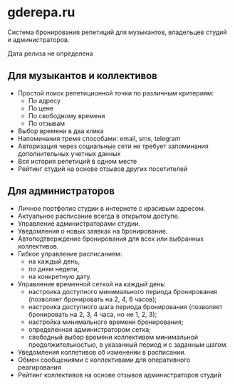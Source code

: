 # gderepa.ru

Система бронирования репетиций для музыкантов, владельцев студий и администраторов.

Дата релиза не определена

## Для музыкантов и коллективов
* Простой поиск репетиционной точки по различным критериям:
  * По адресу
  * По цене
  * По свободному времени
  * По отзывам
* Выбор времени в два клика
* Напоминания тремя способами: email, sms, telegram 
* Авторизация через социальные сети не требует запоминания дополнительных учетных данных  
* Вся история репетиций в одном месте
* Рейтинг студий на основе отзывов других посетителей

## Для администраторов
* Личное портфолио студии в интернете с красивым адресом.
* Актуальное расписание всегда в открытом доступе.
* Управление администраторами студии.
* Уведомления о новых заявках на бронирование.
* Автоподтверждение бронирования для всех или выбранных коллективов.
* Гибкое управление расписанием:
  * на каждый день,
  * по дням недели,
  * на конкретную дату.
* Управление временной сеткой на каждый день:
  * настроика доступного минимального периода бронирования (позволяет бронировать на 2, 4, 6 часов);
  * настроика доступного шага периода бронирования (позволяет бронировать на 2, 3, 4 часа, но не 1, 2, 3);
  * настройка минимального времени бронирования;
  * определенная администратором сетка;
  * свободный выбор времени коллективом минимальной продолжительностью, в указанный период и с заданным шагом.
* Уведомления коллетивов об изменении в расписании.
* Обмен сообщениями с коллективами для оперативного реагирования
* Рейтинг коллективов на основе отзывов администраторов студий